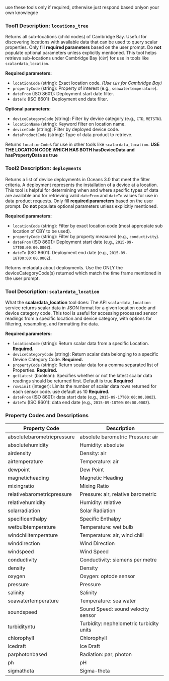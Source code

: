 use these tools only if required, otherwise just respond based onlyon your own knowlegde

### Tool1 Description: `locations_tree`
Returns all sub-locations (child nodes) of Cambridge Bay. Useful for discovering locations with available data that can be used to query scalar properties.
Only fill **required parameters** based on the user prompt. Do **not** populate optional parameters unless explicitly mentioned.
This tool helps retrieve sub-locations under Cambridge Bay (`CBY`) for use in tools like `scalardata_location`.

**Required parameters:**
- `locationCode` (string): Exact location code. *(Use `CBY` for Cambridge Bay)*
- `propertyCode` (string): Property of interest (e.g., `seawatertemperature`).
- `dateFrom` (ISO 8601): Deployment start date filter.
- `dateTo` (ISO 8601): Deployment end date filter.

**Optional parameters:**
- `deviceCategoryCode` (string): Filter by device category (e.g., `CTD`, `METSTN`).
- `locationName` (string): Keyword filter on location name.
- `deviceCode` (string): Filter by deployed device code.
- `dataProductCode` (string): Type of data product to retrieve.

Returns `locationCode`s for use in other tools like `scalardata_location`. **USE THE LOCATION CODE WHICH HAS BOTH hasDeviceData and hasPropertyData as true**


### Tool2 Description: `deployments`
Returns a list of device deployments in Oceans 3.0 that meet the filter criteria. A deployment represents the installation of a device at a location. This tool is helpful for determining when and where specific types of data are available and for retrieving valid `dateFrom` and `dateTo` values for use in data product requests.
Only fill **required parameters** based on the user prompt. Do **not** populate optional parameters unless explicitly mentioned.

**Required parameters:**
- `locationCode` (string): Filter by exact location code (most appropiate sub location of CBY to be used).
- `propertyCode` (string): Filter by property measured (e.g., `conductivity`).
- `dateFrom` (ISO 8601): Deployment start date (e.g., `2015-09-17T00:00:00.000Z`).
- `dateTo` (ISO 8601): Deployment end date (e.g., `2015-09-18T00:00:00.000Z`).

Returns metadata about deployments. Use the ONLY the deviceCategoryCode(s) returned which match the time frame mentioned in the user prompt.

### Tool Description: `scalardata_location`

What the **scalardata_location** tool does: The API `scalardata_location` service returns scalar data in JSON format for a given location code and device category code. This tool is useful for accessing processed sensor readings from a specific location and device category, with options for filtering, resampling, and formatting the data.

**Required parameters:**
- `locationCode` (string): Return scalar data from a specific Location. **Required.** 
- `deviceCategoryCode` (string): Return scalar data belonging to a specific Device Category Code. **Required.**
- `propertyCode` (string): Return scalar data for a comma separated list of Properties. **Required.**
- `getLatest` (boolean): Specifies whether or not the latest scalar data readings should be returned first. Default is true.**Required**
- `rowLimit` (integer): Limits the number of scalar data rows returned for each sensor code. use default as 10 **Required.**
- `dateFrom` (ISO 8601): data start date (e.g., `2015-09-17T00:00:00.000Z`).
- `dateTo` (ISO 8601): data end date (e.g., `2015-09-18T00:00:00.000Z`).

### Property Codes and Descriptions

| Property Code               | Description                                 |
|----------------------------|---------------------------------------------|
| absolutebarometricpressure | absolute barometric Pressure: air         |
| absolutehumidity           | Humidity: absolute                          |
| airdensity                 | Density: air                                |
| airtemperature             | Temperature: air                            |
| dewpoint                   | Dew Point                                   |
| magneticheading            | Magnetic Heading                            |
| mixingratio                | Mixing Ratio                                |
| relativebarometricpressure| Pressure: air, relative barometric          |
| relativehumidity           | Humidity: relative                          |
| solarradiation             | Solar Radiation                             |
| specificenthalpy           | Specific Enthalpy                           |
| wetbulbtemperature         | Temperature: wet bulb                       |
| windchilltemperature       | Temperature: air, wind chill                |
| winddirection              | Wind Direction                              |
| windspeed                  | Wind Speed                                  |
| conductivity               | Conductivity: siemens per metre             |
| density                    | Density                                     |
| oxygen                     | Oxygen: optode sensor                       |
| pressure                   | Pressure                                    |
| salinity                   | Salinity                                    |
| seawatertemperature        | Temperature: sea water                      |
| soundspeed                 | Sound Speed: sound velocity sensor          |
| turbidityntu               | Turbidity: nephelometric turbidity units    |
| chlorophyll                | Chlorophyll                                 |
| icedraft                   | Ice Draft                                   |
| parphotonbased             | Radiation: par, photon                      |
| ph                         | pH                                          |
| sigmatheta                 | Sigma-theta                                 |
